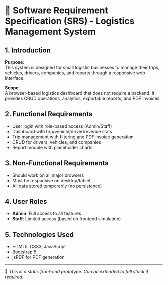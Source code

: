 # 📄 Software Requirement Specification (SRS) - Logistics Management System

## 1. Introduction

**Purpose**:  
This system is designed for small logistic businesses to manage their trips, vehicles, drivers, companies, and reports through a responsive web interface.

**Scope**:  
A browser-based logistics dashboard that does not require a backend. It provides CRUD operations, analytics, exportable reports, and PDF invoices.

## 2. Functional Requirements

- User login with role-based access (Admin/Staff)
- Dashboard with trip/vehicle/driver/revenue stats
- Trip management with filtering and PDF invoice generation
- CRUD for drivers, vehicles, and companies
- Report module with placeholder charts

## 3. Non-Functional Requirements

- Should work on all major browsers
- Must be responsive on desktop/tablet
- All data stored temporarily (no persistence)

## 4. User Roles

- **Admin**: Full access to all features
- **Staff**: Limited access (based on frontend simulation)

## 5. Technologies Used

- HTML5, CSS3, JavaScript
- Bootstrap 5
- jsPDF for PDF generation

---

📌 *This is a static front-end prototype. Can be extended to full stack if required.*
